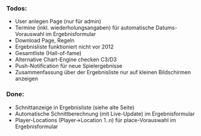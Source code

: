 ### Todos:
 * User anlegen Page (nur für admin)
 * Termine (inkl. wiederholungsangaben) für automatische Datums-Vorauswahl im Ergebnisformular
 * Download Page, Regeln
 * Ergebnisliste funktioniert nicht vor 2012
 * Gesamtliste (Hall-of-fame)
 * Alternative Chart-Engine checken C3/D3
 * Push-Notification für neue Spielergebnisse
 * Zusammenfassung über der Ergebnisliste nur auf kleinen Bildschirmen anzeigen
 
### Done:
* Schnittanzeige in Ergebnisliste (siehe alte Seite)
* Automatische Schnittberechnung (mit Live-Update) im Ergebnisformular
* Player-Locations (Player->Location 1..n) für place-Vorauswahl im Ergebnisformular
                                                                       